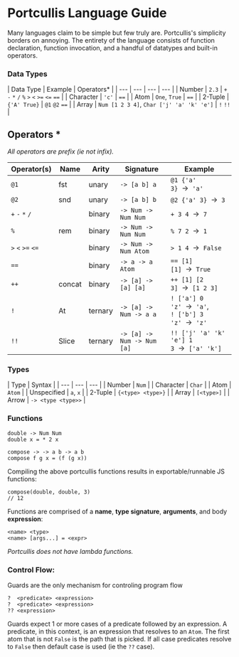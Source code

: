 # Portcullis Language Guide

Many languages claim to be simple but few truly are. Portcullis's simplicity borders on annoying. The entirety of the language consists of function declaration, function invocation, and a handful of datatypes and built-in operators.

### Data Types

| Data Type | Example | Operators* |
| --- | --- | --- | --- |
| Number | `2.3` | `+` `-` `*` `/` `%` `>` `<` `>=` `<=` `==` |
| Character | `'c'` | `==` |
| Atom | `One`, `True` | `==` |
| 2-Tuple | `{'A' True}` | `@1` `@2` `==` |
| Array | `Num [1 2 3 4]`, `Char ['j' 'a' 'k' 'e']` | `!` `!!` |


## Operators *

_All operators are prefix (ie not infix)._

| Operator(s) | Name | Arity | Signature | Example |
| --- | --- | --- | --- | --- |
| `@1` | fst | unary | `-> [a b] a` | `@1 {'a' 3}`  →  `'a'` |
| `@2` | snd | unary | `-> [a b] b` | `@2 {'a' 3}`  →  `3` |
| `+` `-` `*` `/` | | binary |  `-> Num -> Num Num` | `+ 3 4`  →  `7` |
| `%` | rem | binary | `-> Num -> Num Num` | `% 7 2`  →  `1` |
| `>` `<` `>=` `<=` | | binary | `-> Num -> Num Atom` | `> 1 4`  →  `False` |
| `==` | | binary | `-> a -> a Atom` | `== [1] [1]`  →  `True`|
| `++` | concat | binary | `-> [a] -> [a] [a]` | `++ [1] [2 3]`  →  `[1 2 3]` |
| `!` | At | ternary | `-> [a] -> Num -> a a` | `! ['a'] 0 'z'`  →  `'a'`, <br> `! ['b'] 3 'z'`  →  `'z'` |
| `!!` | Slice | ternary | `-> [a] -> Num -> Num [a]` | `!! ['j' 'a' 'k' 'e'] 1 3`  →  `['a' 'k']` |


### Types

| Type | Syntax |
| --- | --- | --- |
| Number | `Num` |
| Character | `Char` |
| Atom | `Atom` |
| Unspecified | `a`, `x` |
| 2-Tuple | `{<type> <type>}` |
| Array | `[<type>]` |
| Arrow | `-> <type <type>>` |

### Functions

```
double -> Num Num
double x = * 2 x
```

```
compose -> -> a b -> a b
compose f g x = (f (g x))
```
Compiling the above portcullis functions results in exportable/runnable JS functions:

```
compose(double, double, 3)
// 12
```

Functions are comprised of a **name**, **type signature**, **arguments**, and body **expression**:
```
<name> <type>
<name> [args...] = <expr>
```

_Portcullis does not have lambda functions._

### Control Flow:
Guards are the only mechanism for controling program flow
```
?  <predicate> <expression>
?  <predicate> <expression>
?? <expression>
```

Guards expect 1 or more cases of a predicate followed by an expression. A predicate, in this context, is an expression that resolves to an `Atom`. The first atom that is not `False` is the path that is picked. If all case predicates resolve to `False` then default case is used (ie the `??` case).
